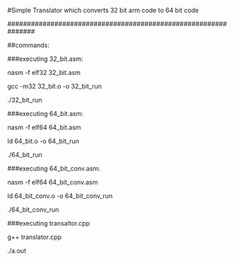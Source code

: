 #Simple Translator which converts 32 bit arm code to 64 bit code

###############################################################

##commands:

###executing 32_bit.asm:

nasm -f elf32 32_bit.asm

gcc -m32 32_bit.o -o 32_bit_run

./32_bit_run


###executing 64_bit.asm:

nasm -f elf64 64_bit.asm

ld 64_bit.o -o 64_bit_run

./64_bit_run


###executing 64_bit_conv.asm:

nasm -f elf64 64_bit_conv.asm

ld 64_bit_conv.o -o 64_bit_conv_run

./64_bit_conv_run


###executing transaltor.cpp

g++ translator.cpp

./a.out

